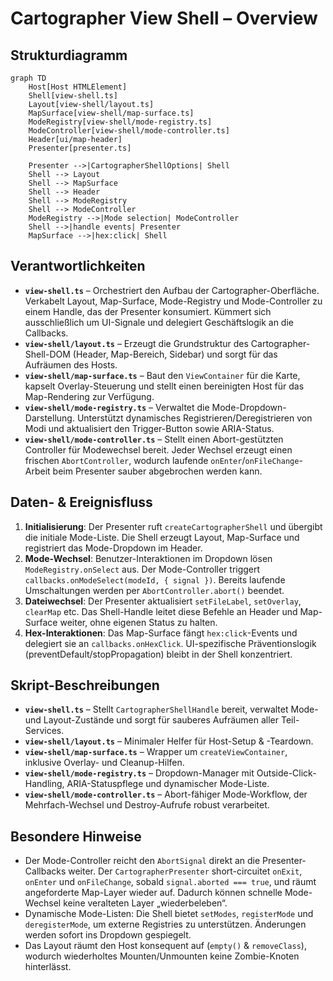 # Cartographer View Shell – Overview

## Strukturdiagramm
```mermaid
graph TD
    Host[Host HTMLElement]
    Shell[view-shell.ts]
    Layout[view-shell/layout.ts]
    MapSurface[view-shell/map-surface.ts]
    ModeRegistry[view-shell/mode-registry.ts]
    ModeController[view-shell/mode-controller.ts]
    Header[ui/map-header]
    Presenter[presenter.ts]

    Presenter -->|CartographerShellOptions| Shell
    Shell --> Layout
    Shell --> MapSurface
    Shell --> Header
    Shell --> ModeRegistry
    Shell --> ModeController
    ModeRegistry -->|Mode selection| ModeController
    Shell -->|handle events| Presenter
    MapSurface -->|hex:click| Shell
```

## Verantwortlichkeiten
- **`view-shell.ts`** – Orchestriert den Aufbau der Cartographer-Oberfläche. Verkabelt Layout, Map-Surface, Mode-Registry und Mode-Controller zu einem Handle, das der Presenter konsumiert. Kümmert sich ausschließlich um UI-Signale und delegiert Geschäftslogik an die Callbacks.
- **`view-shell/layout.ts`** – Erzeugt die Grundstruktur des Cartographer-Shell-DOM (Header, Map-Bereich, Sidebar) und sorgt für das Aufräumen des Hosts.
- **`view-shell/map-surface.ts`** – Baut den `ViewContainer` für die Karte, kapselt Overlay-Steuerung und stellt einen bereinigten Host für das Map-Rendering zur Verfügung.
- **`view-shell/mode-registry.ts`** – Verwaltet die Mode-Dropdown-Darstellung. Unterstützt dynamisches Registrieren/Deregistrieren von Modi und aktualisiert den Trigger-Button sowie ARIA-Status.
- **`view-shell/mode-controller.ts`** – Stellt einen Abort-gestützten Controller für Modewechsel bereit. Jeder Wechsel erzeugt einen frischen `AbortController`, wodurch laufende `onEnter`/`onFileChange`-Arbeit beim Presenter sauber abgebrochen werden kann.

## Daten- & Ereignisfluss
1. **Initialisierung**: Der Presenter ruft `createCartographerShell` und übergibt die initiale Mode-Liste. Die Shell erzeugt Layout, Map-Surface und registriert das Mode-Dropdown im Header.
2. **Mode-Wechsel**: Benutzer-Interaktionen im Dropdown lösen `ModeRegistry.onSelect` aus. Der Mode-Controller triggert `callbacks.onModeSelect(modeId, { signal })`. Bereits laufende Umschaltungen werden per `AbortController.abort()` beendet.
3. **Dateiwechsel**: Der Presenter aktualisiert `setFileLabel`, `setOverlay`, `clearMap` etc. Das Shell-Handle leitet diese Befehle an Header und Map-Surface weiter, ohne eigenen Status zu halten.
4. **Hex-Interaktionen**: Das Map-Surface fängt `hex:click`-Events und delegiert sie an `callbacks.onHexClick`. UI-spezifische Präventionslogik (preventDefault/stopPropagation) bleibt in der Shell konzentriert.

## Skript-Beschreibungen
- **`view-shell.ts`** – Stellt `CartographerShellHandle` bereit, verwaltet Mode- und Layout-Zustände und sorgt für sauberes Aufräumen aller Teil-Services.
- **`view-shell/layout.ts`** – Minimaler Helfer für Host-Setup & -Teardown.
- **`view-shell/map-surface.ts`** – Wrapper um `createViewContainer`, inklusive Overlay- und Cleanup-Hilfen.
- **`view-shell/mode-registry.ts`** – Dropdown-Manager mit Outside-Click-Handling, ARIA-Statuspflege und dynamischer Mode-Liste.
- **`view-shell/mode-controller.ts`** – Abort-fähiger Mode-Workflow, der Mehrfach-Wechsel und Destroy-Aufrufe robust verarbeitet.

## Besondere Hinweise
- Der Mode-Controller reicht den `AbortSignal` direkt an die Presenter-Callbacks weiter. Der `CartographerPresenter` short-circuitet `onExit`, `onEnter` und `onFileChange`, sobald `signal.aborted === true`, und räumt angeforderte Map-Layer wieder auf. Dadurch können schnelle Mode-Wechsel keine veralteten Layer „wiederbeleben“.
- Dynamische Mode-Listen: Die Shell bietet `setModes`, `registerMode` und `deregisterMode`, um externe Registries zu unterstützen. Änderungen werden sofort ins Dropdown gespiegelt.
- Das Layout räumt den Host konsequent auf (`empty()` & `removeClass`), wodurch wiederholtes Mounten/Unmounten keine Zombie-Knoten hinterlässt.
